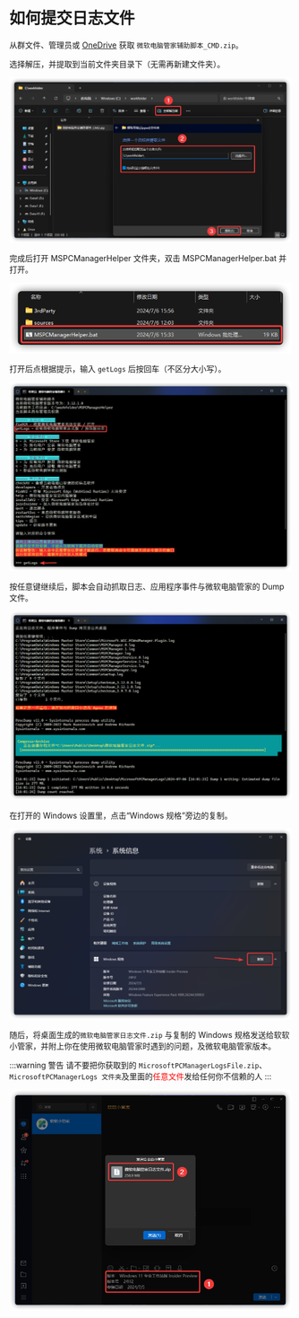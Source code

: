 # 如何提交日志文件

从群文件、管理员或 [OneDrive](https://gbcs6-my.sharepoint.com/:f:/g/personal/gucats_gbcs6_onmicrosoft_com/EtKwa-2la71HmG2RxkB5lngBvvRt9CFOYsyJG_HOwYIzNA) 获取 `微软电脑管家辅助脚本_CMD.zip`。

选择解压，并提取到当前文件夹目录下（无需再新建文件夹）。

![](../assets/appendix/submit-logs/extract-all.png)

完成后打开 MSPCManagerHelper 文件夹，双击 MSPCManagerHelper.bat 并打开。

![](../assets/appendix/submit-logs/run-bat.png)

打开后点根据提示，输入 `getLogs` 后按回车（不区分大小写）。

![](../assets/appendix/submit-logs/input.png)

按任意键继续后，脚本会自动抓取日志、应用程序事件与微软电脑管家的 Dump 文件。

![](../assets/appendix/submit-logs/working.png)

在打开的 Windows 设置里，点击“Windows 规格”旁边的复制。

![](../assets/appendix/submit-logs/about.png)

随后，将桌面生成的`微软电脑管家日志文件.zip` 与复制的 Windows 规格发送给软软小管家，并附上你在使用微软电脑管家时遇到的问题，及微软电脑管家版本。

:::warning 警告
请不要把你获取到的 `MicrosoftPCManagerLogsFile.zip`、`MicrosoftPCManagerLogs 文件夹`及里面的<font color=red>任意文件</font>发给任何你不信赖的人
:::

![](../assets/appendix/submit-logs/feedback.png)